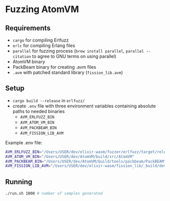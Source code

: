 # Fuzzing AtomVM

## Requirements

- `cargo` for compiling Erlfuzz
- `erlc` for compiling Erlang files
- `parallel` for fuzzing process (`brew install parallel`, `parallel --citation` to agree to GNU terms on using parallel)
- AtomVM binary
- PackBeam binary for creating .avm files
- `.avm` with patched standard library (`fission_lib.avm`)

## Setup

- `cargo build --release` in `erlfuzz/`
- create `.env` file with three environment variables containing absolute paths to needed binaries
  - `AVM_ERLFUZZ_BIN`
  - `AVM_ATOM_VM_BIN`
  - `AVM_PACKBEAM_BIN`
  - `AVM_FISSION_LIB_AVM`

Example .env file:

```bash
AVM_ERLFUZZ_BIN="/Users/USER/dev/elixir-wasm/fuzzer/erlfuzz/target/release/erlfuzz"
AVM_ATOM_VM_BIN="/Users/USER/dev/AtomVM/build/src/AtomVM"
AVM_PACKBEAM_BIN="/Users/USER/dev/AtomVM/build/tools/packbeam/PackBEAM"
AVM_FISSION_LIB_AVM="/Users/USER/dev/elixir-wasm/fission_lib/_build/dev/lib/fission_lib/fission_lib.avm"
```

## Running

```bash
./run.sh 1000 # number of samples generated
```
